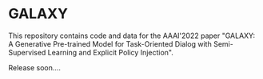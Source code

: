 # GALAXY
This repository contains code and data for the AAAI'2022 paper "GALAXY: A Generative Pre-trained Model for Task-Oriented Dialog with Semi-Supervised Learning and Explicit Policy Injection".

Release soon....
